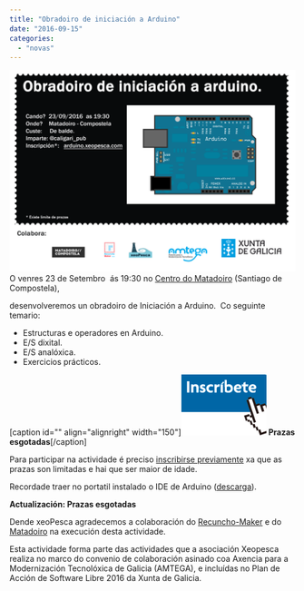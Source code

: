 ```yaml
---
title: "Obradoiro de iniciación a Arduino"
date: "2016-09-15"
categories: 
  - "novas"
---
```


![](images/cartaz_obradoiro_arduino-1.png)O venres 23 de Setembro  ás 19:30 no [Centro do Matadoiro](http://www.matadoirocompostela.com/) (Santiago de Compostela),

desenvolveremos un obradoiro de Iniciación a Arduino.  Co seguinte temario:

- Estructuras e operadores en Arduino.
- E/S dixital.
- E/S analóxica.
- Exercicios prácticos.

\[caption id="" align="alignright" width="150"\][![Prazas esgotadas](images/inscribite-ahora-OK1-150x107.png)](#https://docs.google.com/forms/d/e/1FAIpQLScsEpAfGBFX5-rCFUwbaB8PeAKIRMeXBQPvBxEG-gaGyJR3Ng/viewform) **Prazas esgotadas**\[/caption\]

Para participar na actividade é preciso [inscribirse previamente](https://docs.google.com/forms/d/e/1FAIpQLScsEpAfGBFX5-rCFUwbaB8PeAKIRMeXBQPvBxEG-gaGyJR3Ng/viewform) xa que as prazas son limitadas e hai que ser maior de idade.

Recordade traer no portatil instalado o IDE de Arduino ([descarga](https://www.arduino.cc/en/Main/Software)).

**Actualización: Prazas esgotadas**

Dende xeoPesca agradecemos a colaboración do [Recuncho-Maker](http://recunchomaker.org/) e do [Matadoiro](http://www.matadoirocompostela.com/) na execución desta actividade.

Esta actividade forma parte das actividades que a asociación Xeopesca realiza no marco do convenio de colaboración asinado coa Axencia para a Modernización Tecnolóxica de Galicia (AMTEGA), e incluídas no Plan de Acción de Software Libre 2016 da Xunta de Galicia.
